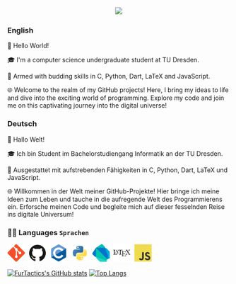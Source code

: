 <div id="header" align="center">
  <img src="https://media.giphy.com/media/M9gbBd9nbDrOTu1Mqx/giphy.gif" width="100"/>
</div>

### English

👋 Hello World!

🎓 I'm a computer science undergraduate student at TU Dresden.

🚀 Armed with budding skills in C, Python, Dart, LaTeX and JavaScript.

🌐 Welcome to the realm of my GitHub projects! Here, I bring my ideas to life and dive into the exciting world of programming. Explore my code and join me on this captivating journey into the digital universe!

### Deutsch

👋 Hallo Welt!

🎓 Ich bin Student im Bachelorstudiengang Informatik an der TU Dresden.

🚀 Ausgestattet mit aufstrebenden Fähigkeiten in C, Python, Dart, LaTeX und JavaScript.

🌐 Willkommen in der Welt meiner GitHub-Projekte! Hier bringe ich meine Ideen zum Leben und tauche in die aufregende Welt des Programmierens ein. Erforsche meinen Code und begleite mich auf dieser fesselnden Reise ins digitale Universum!

### :man_technologist: Languages `Sprachen`
<div>
  <img src="https://github.com/devicons/devicon/blob/master/icons/git/git-original.svg" title="Git" alt="git" width="40" height="40"/>&nbsp
  <img src="https://github.com/FurTactics/FurTactics/blob/main/icons/github.svg" title="GitHub" alt="github" width="40" height="40"/>&nbsp
  <img src="https://github.com/devicons/devicon/blob/master/icons/c/c-original.svg" title="C" alt="c" width="40" height="40"/>&nbsp
  <img src="https://github.com/devicons/devicon/blob/master/icons/python/python-original.svg" title="Python" alt="python" width="40" height="40"/>&nbsp
  <img src="https://github.com/devicons/devicon/blob/master/icons/dart/dart-original.svg" title="Dart" alt="dart" width="40" height="40"/>&nbsp
  <img src="https://github.com/FurTactics/FurTactics/blob/main/icons/LaTeX.svg" title="LaTeX" alt="latex" width="40" height="40"/>&nbsp
  <img src="https://github.com/devicons/devicon/blob/master/icons/javascript/javascript-original.svg" title="JavaScript" alt="javascript" width="40" height="40"/>&nbsp
</div>

[![FurTactics's GitHub stats](https://github-readme-stats.vercel.app/api?username=FurTactics&show_icons=true&bg_color=00000000&card_width=400px&hide_border=true)]()
[![Top Langs](https://github-readme-stats.vercel.app/api/top-langs/?username=FurTactics&layout=donut&show_icons=true&bg_color=00000000&card_width=400px&hide_border=true)]()

<!--
**FurTactics/FurTactics** is a ✨ _special_ ✨ repository because its `README.md` (this file) appears on your GitHub profile.
https://github.com/anuraghazra/github-readme-stats
https://www.sitepoint.com/github-profile-readme/
https://github.com/FilimonovAlexey/FilimonovAlexey/blob/main/README.md
-->

